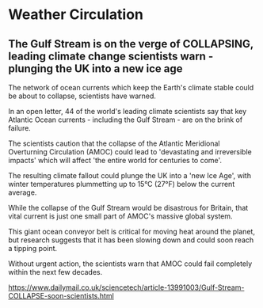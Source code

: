 # Weather Circulation

## The Gulf Stream is on the verge of COLLAPSING, leading climate change scientists warn - plunging the UK into a new ice age

The network of ocean currents which keep the Earth's climate stable could be about to collapse, scientists have warned.

In an open letter, 44 of the world's leading climate scientists say that key Atlantic Ocean currents - including the Gulf Stream - are on the brink of failure.

The scientists caution that the collapse of the Atlantic Meridional Overturning Circulation (AMOC) could lead to 'devastating and irreversible impacts' which will affect 'the entire world for centuries to come'.

The resulting climate fallout could plunge the UK into a 'new Ice Age', with winter temperatures plummetting up to 15°C (27°F) below the current average. 

While the collapse of the Gulf Stream would be disastrous for Britain, that vital current is just one small part of AMOC's massive global system.

This giant ocean conveyor belt is critical for moving heat around the planet, but research suggests that it has been slowing down and could soon reach a tipping point.

Without urgent action, the scientists warn that AMOC could fail completely within the next few decades.

https://www.dailymail.co.uk/sciencetech/article-13991003/Gulf-Stream-COLLAPSE-soon-scientists.html